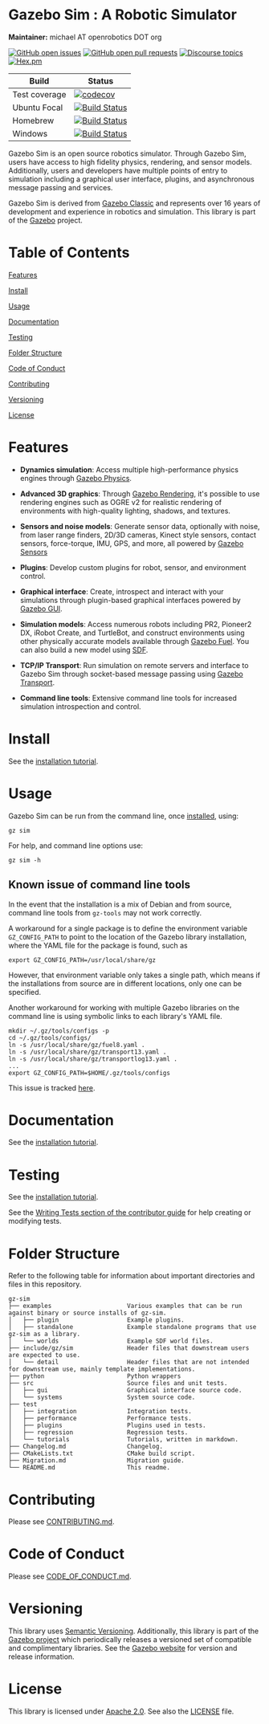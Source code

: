 # Gazebo Sim : A Robotic Simulator

**Maintainer:** michael AT openrobotics DOT org

[![GitHub open issues](https://img.shields.io/github/issues-raw/gazebosim/gz-sim.svg)](https://github.com/gazebosim/gz-sim/issues)
[![GitHub open pull requests](https://img.shields.io/github/issues-pr-raw/gazebosim/gz-sim.svg)](https://github.com/gazebosim/gz-sim/pulls)
[![Discourse topics](https://img.shields.io/discourse/https/community.gazebosim.org/topics.svg)](https://community.gazebosim.org)
[![Hex.pm](https://img.shields.io/hexpm/l/plug.svg)](https://www.apache.org/licenses/LICENSE-2.0)

Build | Status
-- | --
Test coverage | [![codecov](https://codecov.io/gh/gazebosim/gz-sim/branch/main/graph/badge.svg)](https://codecov.io/gh/gazebosim/gz-sim/branch/main)
Ubuntu Focal | [![Build Status](https://build.osrfoundation.org/buildStatus/icon?job=ignition_gazebo-ci-main-focal-amd64)](https://build.osrfoundation.org/job/ignition_gazebo-ci-main-focal-amd64)
Homebrew      | [![Build Status](https://build.osrfoundation.org/buildStatus/icon?job=ignition_gazebo-ci-main-homebrew-amd64)](https://build.osrfoundation.org/job/ignition_gazebo-ci-main-homebrew-amd64)
Windows       | [![Build Status](https://build.osrfoundation.org/job/ign_gazebo-ci-win/badge/icon)](https://build.osrfoundation.org/job/ign_gazebo-ci-win/)

Gazebo Sim is an open source robotics simulator. Through Gazebo Sim, users have access to high fidelity physics, rendering, and sensor models. Additionally, users and developers have multiple points of entry to simulation including a graphical user interface, plugins, and asynchronous message passing and services.

Gazebo Sim is derived from [Gazebo Classic](http://classic.gazebosim.org) and represents over 16 years of development and experience in robotics and simulation. This library is part of the [Gazebo](https://gazebosim.org) project.

# Table of Contents

[Features](#features)

[Install](#install)

[Usage](#usage)

[Documentation](#documentation)

[Testing](#testing)

[Folder Structure](#folder-structure)

[Code of Conduct](#code-of-conduct)

[Contributing](#contributing)

[Versioning](#versioning)

[License](#license)

# Features

* **Dynamics simulation**: Access multiple high-performance physics engines
through
[Gazebo Physics](https://github.com/gazebosim/gz-physics).

* **Advanced 3D graphics**: Through
[Gazebo Rendering](https://github.com/gazebosim/gz-rendering),
it's possible to use rendering engines such as OGRE v2 for realistic rendering
of environments with high-quality lighting, shadows, and textures.

* **Sensors and noise models**: Generate sensor data, optionally with noise,
from laser range finders, 2D/3D cameras, Kinect style sensors, contact sensors,
force-torque, IMU, GPS, and more, all powered by
[Gazebo Sensors](https://github.com/gazebosim/gz-sensors)

* **Plugins**: Develop custom plugins for robot, sensor, and
environment control.

* **Graphical interface**: Create, introspect and interact with your simulations
through plugin-based graphical interfaces powered by
[Gazebo GUI](https://github.com/gazebosim/gz-gui).

* **Simulation models**: Access numerous robots including PR2, Pioneer2 DX,
iRobot Create, and TurtleBot, and construct environments using other physically
accurate models available through
[Gazebo Fuel](https://app.gazebosim.org/fuel). You can also build a
new model using [SDF](http://sdformat.org).

* **TCP/IP Transport**: Run simulation on remote servers and interface to
Gazebo Sim through socket-based message passing using
[Gazebo Transport](https://github.com/gazebosim/gz-transport).

* **Command line tools**: Extensive command line tools for increased simulation
introspection and control.

# Install

See the [installation tutorial](https://gazebosim.org/api/sim/9/install.html).

# Usage

Gazebo Sim can be run from the command line, once [installed](#install), using:

```
gz sim
```

For help, and command line options use:

```
gz sim -h
```

## Known issue of command line tools

In the event that the installation is a mix of Debian and from source, command
line tools from `gz-tools` may not work correctly.

A workaround for a single package is to define the environment variable
`GZ_CONFIG_PATH` to point to the location of the Gazebo library installation,
where the YAML file for the package is found, such as
```
export GZ_CONFIG_PATH=/usr/local/share/gz
```

However, that environment variable only takes a single path, which means if the
installations from source are in different locations, only one can be specified.

Another workaround for working with multiple Gazebo libraries on the command
line is using symbolic links to each library's YAML file.
```
mkdir ~/.gz/tools/configs -p
cd ~/.gz/tools/configs/
ln -s /usr/local/share/gz/fuel8.yaml .
ln -s /usr/local/share/gz/transport13.yaml .
ln -s /usr/local/share/gz/transportlog13.yaml .
...
export GZ_CONFIG_PATH=$HOME/.gz/tools/configs
```

This issue is tracked [here](https://github.com/gazebosim/gz-tools/issues/8).

# Documentation

See the [installation tutorial](https://gazebosim.org/api/sim/9/install.html).

# Testing

See the [installation tutorial](https://gazebosim.org/api/sim/9/install.html).

See the [Writing Tests section of the contributor guide](https://github.com/gazebosim/gz-sim/blob/main/CONTRIBUTING.md#writing-tests) for help creating or modifying tests.

# Folder Structure

Refer to the following table for information about important directories and files in this repository.

```
gz-sim
├── examples                     Various examples that can be run against binary or source installs of gz-sim.
│   ├── plugin                   Example plugins.
│   ├── standalone               Example standalone programs that use gz-sim as a library.
│   └── worlds                   Example SDF world files.
├── include/gz/sim               Header files that downstream users are expected to use.
│   └── detail                   Header files that are not intended for downstream use, mainly template implementations.
├── python                       Python wrappers
├── src                          Source files and unit tests.
│   ├── gui                      Graphical interface source code.
│   └── systems                  System source code.
├── test
│   ├── integration              Integration tests.
│   ├── performance              Performance tests.
│   ├── plugins                  Plugins used in tests.
│   ├── regression               Regression tests.
│   └── tutorials                Tutorials, written in markdown.
├── Changelog.md                 Changelog.
├── CMakeLists.txt               CMake build script.
├── Migration.md                 Migration guide.
└── README.md                    This readme.
```

# Contributing

Please see
[CONTRIBUTING.md](https://github.com/gazebosim/gz-sim/blob/main/CONTRIBUTING.md).

# Code of Conduct

Please see
[CODE_OF_CONDUCT.md](https://github.com/gazebosim/gz-sim/blob/main/CODE_OF_CONDUCT.md).

# Versioning

This library uses [Semantic Versioning](https://semver.org/). Additionally, this library is part of the [Gazebo project](https://gazebosim.org) which periodically releases a versioned set of compatible and complimentary libraries. See the [Gazebo website](https://gazebosim.org) for version and release information.

# License

This library is licensed under [Apache 2.0](https://www.apache.org/licenses/LICENSE-2.0). See also the [LICENSE](https://github.com/gazebosim/gz-sim/blob/main/LICENSE) file.

